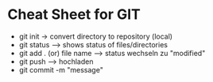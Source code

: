 # Cheat Sheet for GIT

- git init -> convert directory to repository (local)
- git status --> shows status of files/directories
- git add . (or) file name --> status wechseln zu "modified"
- git push --> hochladen
- git commit -m "message"

